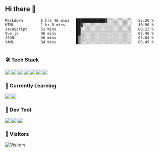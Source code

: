 ## Hi there 👋

<table>
<!--START_SECTION:waka-->

```text
Markdown        5 hrs 46 mins   █████████████▓░░░░░░░░░░░   55.29 %
HTML            1 hr 8 mins     ██▓░░░░░░░░░░░░░░░░░░░░░░   10.96 %
JavaScript      51 mins         ██░░░░░░░░░░░░░░░░░░░░░░░   08.23 %
Vue.js          46 mins         ██░░░░░░░░░░░░░░░░░░░░░░░   07.46 %
JSON            36 mins         █▒░░░░░░░░░░░░░░░░░░░░░░░   05.84 %
YAML            34 mins         █▒░░░░░░░░░░░░░░░░░░░░░░░   05.49 %
```

<!--END_SECTION:waka-->
</table>

### 🛠 Tech Stack

![](https://img.shields.io/badge/HTML5-black?style=flat&logo=html5)
![](https://img.shields.io/badge/CSS3-black?style=flat&logo=css3)
![](https://img.shields.io/badge/Javascript-black?style=flat&logo=javascript)
![](https://img.shields.io/badge/Vue-black?style=flat&logo=vuedotjs)
![](https://img.shields.io/badge/node.js-black?style=flat&logo=nodedotjs)
![](https://img.shields.io/badge/MangoDB-black?style=flat&logo=mongodb)
![](https://img.shields.io/badge/MySQL-black?style=flat&logo=mysql)

### 📖 Currently Learning

![](https://img.shields.io/badge/TypeScript-black?style=flat&logo=typescript)
![](https://img.shields.io/badge/React-black?style=flat&logo=react)

### 📏 Dev Tool

<!-- <img src="https://media.giphy.com/media/SWoSkN6DxTszqIKEqv/giphy.gif" align="right" height="275" /> -->
![](https://img.shields.io/badge/Editor-VSCode-blue?style=flat-square&logo=visual-studio-code&logoColor=blue)
![](https://img.shields.io/badge/IDE-WebStorm-orange?style=flat-square&logo=webstorm&logoColor=white)
![](https://img.shields.io/badge/API-Postman-blue?style=flat-square&logo=postman&logoColor=orange)

### 🔆 Visitors
![Visitors](https://count.getloli.com/get/@imxxxx?theme=rule34)
